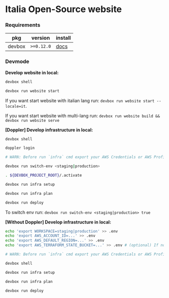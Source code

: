 # Italia Open-Source website

### Requirements

| pkg    | version    | install                                                                      |
| ------ | ---------- | ---------------------------------------------------------------------------- |
| devbox | `>=0.12.0` | [docs](https://www.jetify.com/devbox/docs/installing_devbox/#install-devbox) |

### Devmode

**Develop website in local:**

```bash
devbox shell

devbox run website start
```

If you want start website with italian lang run: `devbox run website start --locale=it`.

If you want start website with multi-lang run: `devbox run website build && devbox run website serve`

**[Doppler] Develop infrastructure in local:**

```bash
devbox shell

doppler login

# WARN: Before run `infra` cmd export your AWS Credentials or AWS Profile into .env

devbox run switch-env <staging|production>

. ${DEVBOX_PROJECT_ROOT}/.activate

devbox run infra setup

devbox run infra plan

devbox run deploy
```

To switch env run: `devbox run switch-env <staging|production> true`

**[Without Doppler] Develop infrastructure in local:**

```bash
echo 'export WORKSPACE=staging|production' >> .env
echo 'export AWS_ACCOUNT_ID=...' >> .env
echo 'export AWS_DEFAULT_REGION=...' >> .env
echo 'export AWS_TERRAFORM_STATE_BUCKET=...' >> .env # (optional) If not set by default use local backend

# WARN: Before run `infra` cmd export your AWS Credentials or AWS Profile into .env

devbox shell

devbox run infra setup

devbox run infra plan

devbox run deploy
```

